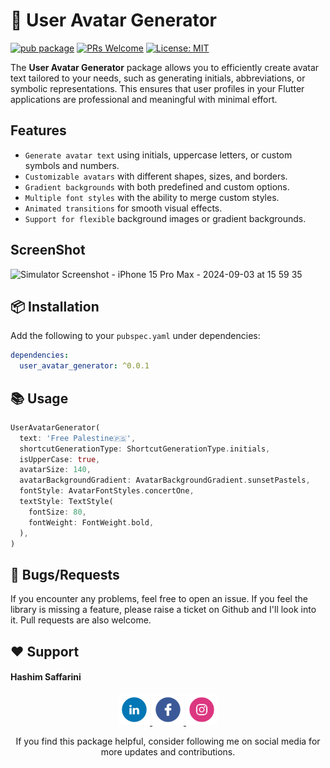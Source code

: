 # 🎨 User Avatar Generator

[![pub package](https://img.shields.io/pub/v/user_avatar_generator.svg?color=success&style=flat-square)](https://pub.dartlang.org/packages/user_avatar_generator)
[![PRs Welcome](https://img.shields.io/badge/PRs-welcome-success.svg?style=flat-square)](https://github.com/HashimSaffarini/user_avatar_generator/pulls)
[![License: MIT](https://img.shields.io/badge/License-MIT-blue.svg)](https://opensource.org/licenses/MIT)

The **User Avatar Generator** package allows you to efficiently create avatar text tailored to your needs, such as generating initials, abbreviations, or symbolic representations. This ensures that user profiles in your Flutter applications are professional and meaningful with minimal effort.

## Features
- `Generate avatar text` using initials, uppercase letters, or custom symbols and numbers.
- `Customizable avatars` with different shapes, sizes, and borders.
- `Gradient backgrounds` with both predefined and custom options.
- `Multiple font styles` with the ability to merge custom styles.
- `Animated transitions` for smooth visual effects.
- `Support for flexible` background images or gradient backgrounds.

## ScreenShot

![Simulator Screenshot - iPhone 15 Pro Max - 2024-09-03 at 15 59 35](https://github.com/user-attachments/assets/df7aca57-d2c1-44de-a1aa-026fb02b04cb)

## 📦 Installation

Add the following to your `pubspec.yaml` under dependencies:

```yaml
dependencies:
  user_avatar_generator: ^0.0.1
```
## 📚 Usage

```dart
UserAvatarGenerator(
  text: 'Free Palestine🇵🇸',
  shortcutGenerationType: ShortcutGenerationType.initials,
  isUpperCase: true,
  avatarSize: 140,
  avatarBackgroundGradient: AvatarBackgroundGradient.sunsetPastels,
  fontStyle: AvatarFontStyles.concertOne,
  textStyle: TextStyle(
    fontSize: 80,
    fontWeight: FontWeight.bold,
  ),
)
```
## 🐛 Bugs/Requests

If you encounter any problems, feel free to open an issue. If you feel the library is
missing a feature, please raise a ticket on Github and I'll look into it.
Pull requests are also welcome.

## ❤️ Support

#### **Hashim Saffarini**

<p align="center">
  <a href="https://linkedin.com/in/hashim-saffarini/" target="_blank">
    <img src="https://github.com/aritraroy/social-icons/blob/master/linkedin-icon.png?raw=true" alt="LinkedIn" width="50" height="50">
  </a>
  <a href="https://facebook.com/hashim.saffarini.3/" target="_blank">
    <img src="https://github.com/aritraroy/social-icons/blob/master/facebook-icon.png?raw=true" alt="Facebook" width="50" height="50">
  </a>
  <a href="https://instagram.com/hashim.saffarini1/" target="_blank">
    <img src="https://github.com/aritraroy/social-icons/blob/master/instagram-icon.png?raw=true" alt="Instagram" width="50" height="50">
  </a>
</p>

<p align="center">If you find this package helpful, consider following me on social media for more updates and contributions.</p>



